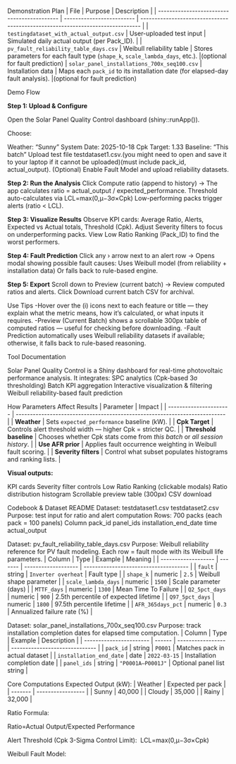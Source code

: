 Demonstration Plan
| File                                        | Purpose                   | Description                                                                    |
| ------------------------------------------- | ------------------------- | ------------------------------------------------------------------------------ |
| `testingdataset_with_actual_output.csv`     | User-uploaded test input  | Simulated daily actual output (per Pack_ID).                                   |
| `pv_fault_reliability_table_days.csv`       | Weibull reliability table | Stores parameters for each fault type (`shape_k`, `scale_lambda_days`, etc.).  |(optional for fault prediction)
| `solar_panel_installations_700x_seq100.csv` | Installation data         | Maps each `pack_id` to its installation date (for elapsed-day fault analysis). |(optional for fault prediction)




Demo Flow

**Step 1: Upload & Configure**

  Open the Solar Panel Quality Control dashboard (shiny::runApp()).
  
  Choose:
  
  Weather: “Sunny” 
  System Date: 2025-10-18
  Cpk Target: 1.33
  Baseline: “This batch”
  Upload test file testdataset1.csv.(you might need to open and save it to your laptop if it cannot be uploaded)(must include pack_id, actual_output).
  (Optional) Enable Fault Model and upload reliability datasets.
  
**Step 2: Run the Analysis**
  Click Compute ratio (append to history)
  → The app calculates ratio = actual_output / expected_performance.
  Threshold auto-calculates via LCL=max(0,μ−3σ×Cpk​)
  Low-performing packs trigger alerts (ratio < LCL).
  
**Step 3: Visualize Results**
  Observe KPI cards:
  Average Ratio, Alerts, Expected vs Actual totals, Threshold (Cpk).
  Adjust Severity filters to focus on underperforming packs.
  View Low Ratio Ranking (Pack_ID) to find the worst performers.
  
**Step 4: Fault Prediction**
  Click any › arrow next to an alert row →
  Opens modal showing possible fault causes:
  Uses Weibull model (from reliability + installation data)
  Or falls back to rule-based engine.
  
**Step 5: Export**
  Scroll down to Preview (current batch) →
  Review computed ratios and alerts.
  Click Download current batch CSV for archival.

Use Tips
  -Hover over the (i) icons next to each feature or title — they explain what the metric means, how it’s calculated, or what inputs it requires.
  -Preview (Current Batch) shows a scrollable 300px table of computed ratios — useful for checking before downloading.
  -Fault Prediction automatically uses Weibull reliability datasets if available; otherwise, it falls back to rule-based reasoning.



Tool Documentation 

  Solar Panel Quality Control is a Shiny dashboard for real-time photovoltaic performance analysis. It integrates:
    SPC analytics (Cpk-based 3σ thresholding)
    Batch KPI aggregation
    Interactive visualization & filtering
    Weibull reliability-based fault prediction


How Parameters Affect Results
| Parameter              | Impact                                                                     |
| ---------------------- | -------------------------------------------------------------------------- |
| **Weather**            | Sets `expected_performance` baseline (kW).                                 |
| **Cpk Target**         | Controls alert threshold width — higher Cpk = stricter QC.                 |
| **Threshold baseline** | Chooses whether Cpk stats come from *this batch* or *all session history*. |
| **Use AFR prior**      | Applies fault occurrence weighting in Weibull fault scoring.               |
| **Severity filters**   | Control what subset populates histograms and ranking lists.                |

**Visual outputs:**

KPI cards
Severity filter controls
Low Ratio Ranking (clickable modals)
Ratio distribution histogram
Scrollable preview table (300px)
CSV download

Codebook & Dataset README
Dataset: testdataset1.csv   testdataset2.csv
  Purpose: test input for ratio and alert computation
  Rows: 700 packs (each pack = 100 panels)
  Column pack_id	panel_ids	installation_end_date	time	actual_output			


Dataset: pv_fault_reliability_table_days.csv
  Purpose: Weibull reliability reference for PV fault modeling.
  Each row = fault mode with its Weibull life parameters.
| Column              | Type    | Example             | Meaning                               |
| ------------------- | ------- | ------------------- | ------------------------------------- |
| `fault`             | string  | `Inverter overheat` | Fault type                            |
| `shape_k`           | numeric | `2.5`               | Weibull shape parameter               |
| `scale_lambda_days` | numeric | `1500`              | Scale parameter (days)                |
| `MTTF_days`         | numeric | `1300`              | Mean Time To Failure                  |
| `Q2_5pct_days`      | numeric | `900`               | 2.5th percentile of expected lifetime |
| `Q97_5pct_days`     | numeric | `1800`              | 97.5th percentile lifetime            |
| `AFR_365days_pct`   | numeric | `0.3`               | Annualized failure rate (%)           |


Dataset: solar_panel_installations_700x_seq100.csv
Purpose: track installation completion dates for elapsed time computation.
| Column                  | Type   | Example           | Description                    |
| ----------------------- | ------ | ----------------- | ------------------------------ |
| `pack_id`               | string | `P0001`           | Matches pack in actual dataset |
| `installation_end_date` | date   | `2022-03-15`      | Installation completion date   |
| `panel_ids`             | string | `"P0001A–P0001J"` | Optional panel list string     |



  

Core Computations
Expected Output (kW):
| Weather | Expected per pack |
| ------- | ----------------- |
| Sunny   | 40,000            |
| Cloudy  | 35,000            |
| Rainy   | 32,000            |

Ratio Formula:

  Ratio=Actual Output/Expected Performance

Alert Threshold (Cpk 3-Sigma Control Limit):
	​
  LCL=max(0,μ−3σ×Cpk​)

Weibull Fault Model:







